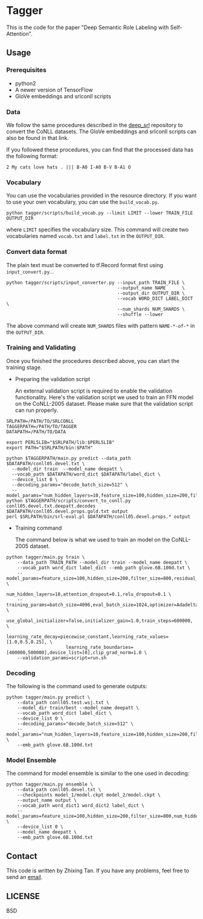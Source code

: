 # Tagger
This is the code for the paper "Deep Semantic Role Labeling with Self-Attention".

## Usage
### Prerequisites
* python2
* A newer version of TensorFlow
* GloVe embeddings and srlconll scripts

### Data
We follow the same procedures described in the [deep_srl](https://github.com/luheng/deep_srl) repository to convert the CoNLL datasets.
The GloVe embeddings and srlconll scripts can also be found in that link.

If you followed these procedures, you can find that the processed data has the following format:
```
2 My cats love hats . ||| B-A0 I-A0 B-V B-A1 O
```

### Vocabulary
You can use the vocabularies provided in the resource directory. If you want to use your own vocabulary, you can use the `build_vocab.py`.
```
python tagger/scripts/build_vocab.py --limit LIMIT --lower TRAIN_FILE OUTPUT_DIR
```
where `LIMIT` specifies the vocabulary size. This command will create two vocabularies named `vocab.txt` and `label.txt` in the `OUTPUT_DIR`.

### Convert data format
The plain text must be converted to tf.Record format first using `input_convert.py.`.
```
python tagger/scripts/input_converter.py --input_path TRAIN_FILE \
                                         --output_name NAME      \
                                         --output_dir OUTPUT_DIR \
                                         --vocab WORD_DICT LABEL_DICT \
                                         --num_shards NUM_SHARDS \
                                         --shuffle --lower
```
The above command will create `NUM_SHARDS` files with pattern `NAME-*-of-*` in the `OUTPUT_DIR`.


### Training and Validating
Once you finished the procedures described above, you can start the training stage.
* Preparing the validation script

    An external validation script is required to enable the validation functionality. 
    Here's the validation script we used to train an FFN model on the CoNLL-2005 dataset.
    Please make sure that the validation script can run properly.
```
SRLPATH=/PATH/TO/SRLCONLL
TAGGERPATH=/PATH/TO/TAGGER
DATAPATH=/PATH/TO/DATA

export PERL5LIB="$SRLPATH/lib:$PERL5LIB"
export PATH="$SRLPATH/bin:$PATH"

python $TAGGERPATH/main.py predict --data_path $DATAPATH/conll05.devel.txt \
  --model_dir train  --model_name deepatt \
  --vocab_path $DATAPATH/word_dict $DATAPATH/label_dict \
  --device_list 0 \
  --decoding_params="decode_batch_size=512" \
  --model_params="num_hidden_layers=10,feature_size=100,hidden_size=200,filter_size=800"
python $TAGGERPATH/scripts/convert_to_conll.py conll05.devel.txt.deepatt.decodes $DATAPATH/conll05.devel.props.gold.txt output
perl $SRLPATH/bin/srl-eval.pl $DATAPATH/conll05.devel.props.* output
```
* Training command

    The command below is what we used to train an model on the CoNLL-2005 dataset.
```
python tagger/main.py train \
    --data_path TRAIN_PATH --model_dir train --model_name deepatt \
    --vocab_path word_dict label_dict --emb_path glove.6B.100d.txt \
    --model_params=feature_size=100,hidden_size=200,filter_size=800,residual_dropout=0.2, \
                   num_hidden_layers=10,attention_dropout=0.1,relu_dropout=0.1 \
    --training_params=batch_size=4096,eval_batch_size=1024,optimizer=Adadelta,initializer=orthogonal, \
                      use_global_initializer=false,initializer_gain=1.0,train_steps=600000, \
                      learning_rate_decay=piecewise_constant,learning_rate_values=[1.0,0.5,0.25], \
                      learning_rate_boundaries=[400000,500000],device_list=[0],clip_grad_norm=1.0 \ 
    --validation_params=script=run.sh
```


### Decoding
The following is the command used to generate outputs:
```
python tagger/main.py predict \
    --data_path conll05.test.wsj.txt \
    --model_dir train/best --model_name deepatt \ 
    --vocab_path word_dict label_dict \
    --device_list 0 \
    --decoding_params="decode_batch_size=512" \
    --model_params="num_hidden_layers=10,feature_size=100,hidden_size=200,filter_size=800" \
    --emb_path glove.6B.100d.txt
```

### Model Ensemble
The command for model ensemble is similar to the one used in decoding: 
```
python tagger/main.py ensemble \
    --data_path conll05.devel.txt \
    --checkpoints model_1/model.ckpt model_2/model.ckpt \
    --output_name output \
    --vocab_path word_dict1 word_dict2 label_dict \
    --model_params=feature_size=100,hidden_size=200,filter_size=800,num_hidden_layers=10 \ 
    --device_list 0 \
    --model_name deepatt \
    --emb_path glove.6B.100d.txt
```

## Contact
This code is written by Zhixing Tan. If you have any problems, feel free to send an <a href="mailto:playinf@stu.xmu.edu.cn">email</a>.

## LICENSE
BSD
